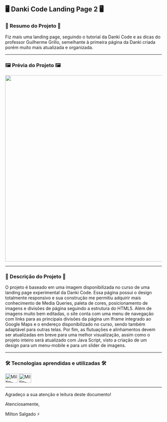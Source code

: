 ## 🖥️ Danki Code Landing Page 2 🖥️

### 📄 Resumo do Projeto 📄

Fiz mais uma landing page, seguindo o tutorial da Danki Code e as dicas do professor Guilherme Grillo, semelhante à primeira página da Danki criada porém muito mais atualizada e organizada.

<hr>

### 🖼️ Prévia do Projeto 🖼️

<div align="center">
  <img height="600em" src="images/demo/landing_page_danki_2_index.jpg">
</div>

<hr>

### 📖 Descrição do Projeto 📖

O projeto é baseado em uma imagem disponibilizada no curso de uma landing page experimental da Danki Code.
Essa página possui o design totalmente responsivo e sua construção me permitiu adquirir mais conhecimento de Media Queries, paleta de cores, posicionamento de imagens e divisões de página seguindo a estrutura do HTML5. Além de imagens muito bem editadas, o site conta com uma menu de navegação com links para as principais divisões da página um Iframe integrado ao Google Maps e o endereço disponibilizado no curso, sendo também adaptável para outras telas. Por fim, as flutuações e alinhamentos devem ser atualizadas em breve para uma melhor visualização, assim como o projeto inteiro será atualizado com Java Script, visto a criação de um design para um menu-mobile e para um slider de imagens.

<hr>

### 🛠️ Tecnologias aprendidas e utilizadas 🛠️

<div style="display: inline_block">
  <img align="center" alt="Miltin-HTML" height="30" width="40" src="https://cdn.jsdelivr.net/gh/devicons/devicon/icons/html5/html5-plain.svg">
  <img align="center" alt="Miltin-CSS" height="30" width="40" src="https://cdn.jsdelivr.net/gh/devicons/devicon/icons/css3/css3-plain.svg">
</div>

<hr>

Agradeço a sua atenção e leitura deste documento!

Atenciosamente, 

Milton Salgado ⚡